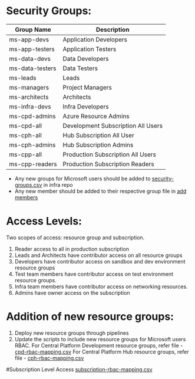 # Security Groups:

|Group Name|Description  |
|--|--|
| ms-app-devs | Application Developers |
| ms-app-testers |Application Testers  |
| ms-data-devs | Data Developers |
| ms-data-testers | Data Testers |
| ms-leads | Leads |
| ms-managers | Project Managers |
| ms-architects | Architects |
|ms-infra-devs  | Infra Developers |
| ms-cpd-admins | Azure Resource Admins |
| ms-cpd-all | Development Subscription All Users |
| ms-cph-all | Hub Subscription All User |
| ms-cph-admins |Hub Subscription Admins  |
| ms-cpp-all | Production Subscription All Users |
|  ms-cpp-readers |Production Subscription Readers  |

- Any new groups for Microsoft users should be added to [security-groups.csv](https://dev.azure.com/TASMUCP/TASMU%20Central%20Platform/_git/infra?path=%2FScripts%2FInternalRBAC%2Fgroups%2Fsecurity-groups.csv) in infra repo
- Any new member should be added to their respective group file in [add members](https://dev.azure.com/TASMUCP/TASMU%20Central%20Platform/_git/infra?path=%2FScripts%2FInternalRBAC%2FaddMembers)

# Access Levels:
Two scopes of access: resource group and subscription.
1. Reader access to all in production subscription
1. Leads and Architects have contributor access on all resource groups
1. Developers have contributor access on sandbox and dev environment resource groups
1. Test team members have contributor access on test environment resource groups.
1. Infra team members have contributor access on networking resources.
1. Admins have owner access on the subscription


# Addition of new resource groups:
1. Deploy new resource groups through pipelines
1. Update the scripts to include new resource groups for Microsoft users RBAC.
For Central Platform Development resource groups, refer file - [cpd-rbac-mapping.csv](https://dev.azure.com/TASMUCP/TASMU%20Central%20Platform/_git/infra?path=%2FScripts%2FInternalRBAC%2Froleassignments%2Fcpd-rbac-mapping.csv)
For Central Platform Hub resource groups, refer file - [cph-rbac-mapping.csv](https://dev.azure.com/TASMUCP/TASMU%20Central%20Platform/_git/infra?path=%2FScripts%2FInternalRBAC%2Froleassignments%2Fcph-rbac-mapping.csv)

#Subscription Level Access
[subscription-rbac-mapping.csv](https://dev.azure.com/TASMUCP/TASMU%20Central%20Platform/_git/infra?path=%2FScripts%2FInternalRBAC%2Froleassignments%2Fsubscription-rbac-mapping.csv)

